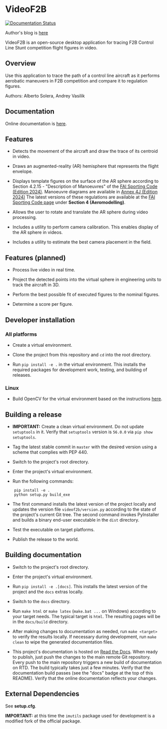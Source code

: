 # VideoF2B

[![Documentation Status](https://readthedocs.org/projects/videof2b/badge/?version=latest)](https://videof2b.readthedocs.io/en/latest/?badge=latest)

Author's blog is [here](http://videof2b.blogspot.com/)

VideoF2B is an open-source desktop application for tracing F2B Control Line Stunt competition flight figures in video.

## Overview

Use this application to trace the path of a control line aircraft as it performs aerobatic maneuvers in F2B competition
and compare it to regulation figures.

Authors: Alberto Solera, Andrey Vasilik

## Documentation

Online documentation is [here](http://videof2b.readthedocs.io/).

## Features

- Detects the movement of the aircraft and draw the trace of its centroid in video.

- Draws an augmented-reality (AR) hemisphere that represents the flight envelope.

- Displays template figures on the surface of the AR sphere according to
Section 4.2.15 - "Description of Manoeuvres" of the
[FAI Sporting Code (Edition 2024)](https://www.fai.org/sites/default/files/sc4_vol_f2_controlline_24.pdf).
Manoeuvre diagrams are available in
[Annex 4J (Edition 2024)](https://www.fai.org/sites/default/files/sc4_vol_f2_controlline_annex_4j_24.pdf)
The latest versions of these regulations are available at the
[FAI Sporting Code page](https://www.fai.org/page/ciam-code) under **Section 4 (Aeromodelling)**.

- Allows the user to rotate and translate the AR sphere during video processing.

- Includes a utility to perform camera calibration. This enables display of the AR sphere in videos.

- Includes a utility to estimate the best camera placement in the field.

## Features (planned)

- Process live video in real time.

- Project the detected points into the virtual sphere in engineering units to track the aircraft in 3D.

- Perform the best possible fit of executed figures to the nominal figures.

- Determine a score per figure.

## Developer installation

### All platforms

- Create a virtual environment.

- Clone the project from this repository and `cd` into the root directory.

- Run `pip install -e .` in the virtual environment. This installs the required packages for development work, testing, and building of releases.

### Linux

- Build OpenCV for the virtual environment based on the instructions [here](https://www.pyimagesearch.com/2018/08/15/how-to-install-opencv-4-on-ubuntu/).

## Building a release

- **IMPORTANT:** Create a clean virtual environment.  Do not update `setuptools` in it. Verify that
  `setuptools` version is `56.0.0` via `pip show setuptools`.

- Tag the latest stable commit in `master` with the desired version using a scheme that complies with PEP 440.

- Switch to the project's root directory.

- Enter the project's virtual environment.

- Run the following commands:

```shell
    pip install -e .
    python setup.py build_exe
```

- The first command installs the latest version of the project locally and updates
the version file `videof2b/version.py` according to the state of the project's current Git tree.
The second command invokes PyInstaller and builds a binary end-user executable in the `dist` directory.

- Test the executable on target platforms.

- Publish the release to the world.

## Building documentation

- Switch to the project's root directory.

- Enter the project's virtual environment.

- Run `pip install -e .[docs]`. This installs the latest version of the project and the `docs` extras locally.

- Switch to the `docs` directory.

- Run `make html` or `make latex` (`make.bat ...` on Windows) according to your target needs.
The typical target is `html`. The resulting pages will be in the `docs/build` directory.

- After making changes to documentation as needed, run `make <target>` to verify the results locally.
If necessary during development, run `make clean` to wipe the generated documentation files.

- This project's documentation is hosted on [Read the Docs](https://readthedocs.org/).
When ready to publish, just push the changes to the main remote Git repository.
Every push to the main repository triggers a new build of documentation on RTD.
The build typically takes just a few minutes.
Verify that the documentation build passes (see the "docs" badge at the top of this README).
Verify that the online documentation reflects your changes.

## External Dependencies

See **setup.cfg**.

**IMPORTANT:** at this time the `imutils` package used for development is a modified fork of the official package.
